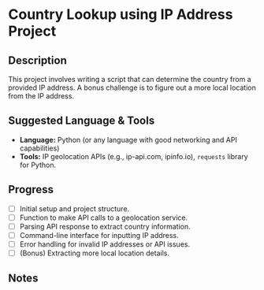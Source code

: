 # Country Lookup using IP Address Project

## Description

This project involves writing a script that can determine the country from a provided IP address. A bonus challenge is to figure out a more local location from the IP address.

## Suggested Language & Tools

*   **Language:** Python (or any language with good networking and API capabilities)
*   **Tools:** IP geolocation APIs (e.g., ip-api.com, ipinfo.io), `requests` library for Python.

## Progress

*   [ ] Initial setup and project structure.
*   [ ] Function to make API calls to a geolocation service.
*   [ ] Parsing API response to extract country information.
*   [ ] Command-line interface for inputting IP address.
*   [ ] Error handling for invalid IP addresses or API issues.
*   [ ] (Bonus) Extracting more local location details.

## Notes

